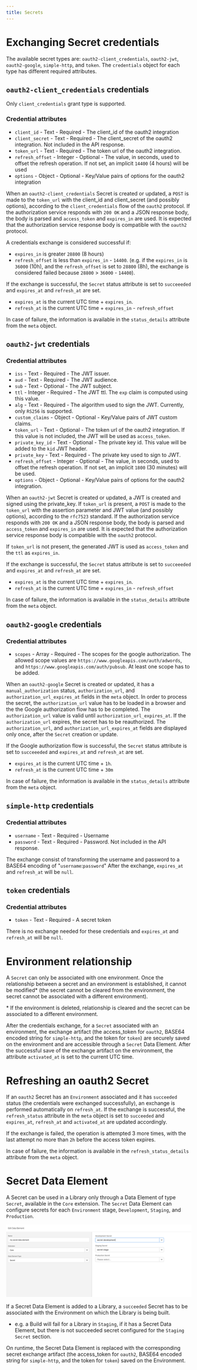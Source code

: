```yaml
---
title: Secrets
---
```


# Exchanging Secret credentials

The available secret types are: `oauth2-client_credentials`, `oauth2-jwt`, `oauth2-google`, `simple-http`, and `token`. The `credentials` object for each type has different required attributes.

## `oauth2-client_credentials` credentials

Only `client_credentials` grant type is supported.

### Credential attributes
- `client_id` - Text - Required - The client_id of the oauth2 integration
- `client_secret` - Text - Required - The client_secret of the oauth2 integration. Not included in the API response.
- `token_url` - Text - Required - The token url of the oauth2 integration.
- `refresh_offset` - Integer - Optional - The value, in seconds, used to offset the refresh operation. If not set, an implicit `14400` (4 hours) will be used
- `options` - Object - Optional - Key/Value pairs of options for the oauth2 integration


When an `oauth2-client_credentials` Secret is created or updated, a `POST` is made to the `token_url` with the client_id and client_secret (and possibly options), according to the `client_credentials` flow of the `oauth2` protocol. 
If the authorization service responds with `200 OK` and a JSON response body, the body is parsed and `access_token` and `expires_in` are used.
It is expected that the authorization service response body is compatible with the `oauth2` protocol.

A credentials exchange is considered successful if:
- `expires_in` is greater `28800` (8 hours)
- `refresh_offset` is less than `expires_in` - `14400`. (e.g. if the `expires_in` is `36000` (10h), and the `refresh_offset` is set to `28800` (8h), the exchange is considered failed because `28800` > `36000` - `14400`).

If the exchange is successful, the `Secret` status attribute is set to `succeeeded` and `expires_at` and `refresh_at` are set.
- `expires_at` is the current UTC time + `expires_in`.
- `refresh_at` is the current UTC time + `expires_in` - `refresh_offset`

In case of failure, the information is available in the `status_details` attribute from the `meta` object.

## `oauth2-jwt` credentials

### Credential attributes
- `iss` - Text - Required - The JWT issuer.
- `aud` - Text - Required - The JWT audience.
- `sub` - Text - Optional - The JWT subject.
- `ttl` - Integer - Required - The JWT ttl. The `exp` claim is computed using this value.
- `alg` - Text - Required - The algorithm used to sign the JWT. Currently, only `RS256` is supported.
- `custom_claims` - Object - Optional - Key/Value pairs of JWT custom claims.
- `token_url` - Text - Optional - The token url of the oauth2 integration. If this value is not included, the JWT will be used as `access_token`.
- `private_key_id` - Text - Optional - The private key id. This value will be added to the `kid` JWT header.
- `private_key` - Text - Required - The private key used to sign to JWT.
- `refresh_offset` - Integer - Optional - The value, in seconds, used to offset the refresh operation. If not set, an implicit `1800` (30 minutes) will be used.
- `options` - Object - Optional - Key/Value pairs of options for the oauth2 integration.

When an `oauth2-jwt` Secret is created or updated, a JWT is created and signed using the private_key. If `token_url` is present, a `POST` is made to the `token_url` with the assertion parameter and JWT value (and possibly options), according to the `rfc7523` standard.
If the authorization service responds with `200 OK` and a JSON response body, the body is parsed and `access_token` and `expires_in` are used.
It is expected that the authorization service response body is compatible with the `oauth2` protocol.

If `token_url` is not present, the generated JWT is used as `access_token` and the `ttl` as `expires_in`.

If the exchange is successful, the `Secret` status attribute is set to `succeeeded` and `expires_at` and `refresh_at` are set.
- `expires_at` is the current UTC time + `expires_in`.
- `refresh_at` is the current UTC time + `expires_in` - `refresh_offset`

In case of failure, the information is available in the `status_details` attribute from the `meta` object.

## `oauth2-google` credentials

### Credential attributes
- `scopes` - Array - Required - The scopes for the google authorization. The allowed scope values are `https://www.googleapis.com/auth/adwords`, and `https://www.googleapis.com/auth/pubsub`. At least one scope has to be added.

When an `oauth2-google` Secret is created or updated, it has a `manual_authorization` status, `authorization_url`, and `authorization_url_expires_at` fields in the `meta` object. In order to process the secret, the `authorization_url` value has to be loaded in a browser and the the Google authorization flow has to be completed. The `authorization_url` value is valid until `authorization_url_expires_at`.
If the `authorization_url` expires, the secret has to be reauthorized. The `authorization_url`, and `authorization_url_expires_at` fields are displayed only once, after the `Secret` creation or update.

If the Google authorization flow is successful, the `Secret` status attribute is set to `succeeeded` and `expires_at` and `refresh_at` are set.
- `expires_at` is the current UTC time + `1h`.
- `refresh_at` is the current UTC time + `30m`

In case of failure, the information is available in the `status_details` attribute from the `meta` object.

## `simple-http` credentials

### Credential attributes
- `username` - Text - Required - Username
- `password` - Text - Required - Password. Not included in the API response.

The exchange consist of transforming the username and password to a BASE64 encoding of "`username`:`password`"
After the exchange, `expires_at` and `refresh_at` will be `null`.

## `token` credentials

### Credential attributes
- `token` - Text - Required - A secret token

There is no exchange needed for these credentials and `expires_at` and `refresh_at` will be `null`.

# Environment relationship

A `Secret` can only be associated with one environment. Once the relationship between a secret and an environment is established, it cannot be modified* (the secret cannot be cleared from the environment, the secret cannot be associated with a different environment).

\* If the environment is deleted, relationship is cleared and the secret can be associated to a different environment.  

After the credentials exchange, for a `Secret` associated with an environment, the exchange artifact (the access_token for `oauth2`, BASE64 encoded string for `simple-http`, and the token for `token`) are securely saved on the environment and are accessible through a `Secret` Data Element.
After the successful save of the exchange artifact on the environment, the attribute `activated_at` is set to the current UTC time.

# Refreshing an oauth2 Secret

If an `oauth2` Secret has an `Environment` associated and it has `succeeded` status (the credentials were exchanged successfully), an exchange is performed automatically on `refresh_at`.
If the exchange is successful, the `refresh_status` attribute in the `meta` object is set to `succeeded` and `expires_at`, `refresh_at` and `activated_at` are updated accordingly.

If the exchange is failed, the operation is attempted 3 more times, with the last attempt no more than `2h` before the access token expires.

In case of failure, the information is available in the `refresh_status_details` attribute from the `meta` object. 

# Secret Data Element

A Secret can be used in a Library only through a Data Element of type `Secret`, available in the `Core` extension.
The `Secret` Data Element can configure secrets for each `Environment` stage, `Development`, `Staging`, and `Production`.

![](/images/secrets/secret-data-element.png)

If a Secret Data Element is added to a Library, a `succeeded` Secret has to be associated with the Environment on which the Library is being built.
- e.g. a Build will fail for a Library in `Staging`, if it has a Secret Data Element, but there is not succeeded secret configured for the `Staging Secret` section.

On runtime, the Secret Data Element is replaced with the corresponding secret exchange artifact (the access_token for `oauth2`, BASE64 encoded string for `simple-http`, and the token for `token`) saved on the Environment. 
